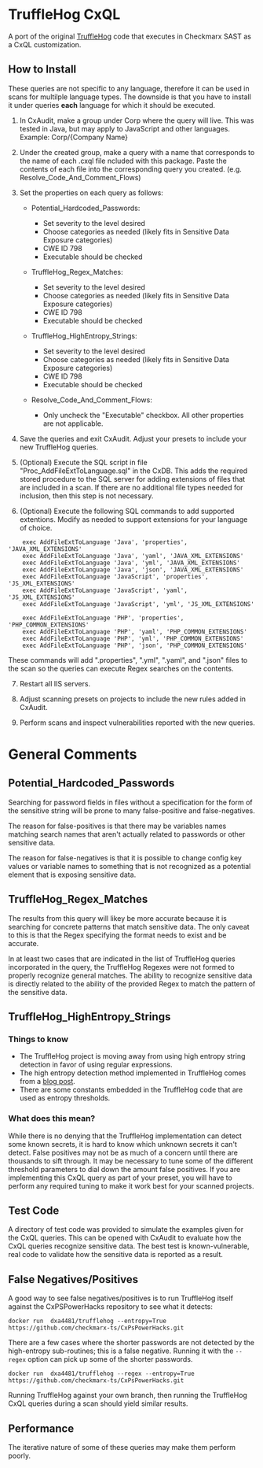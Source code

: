 # TruffleHog CxQL

A port of the original [TruffleHog](https://github.com/dxa4481/truffleHog) code that executes in Checkmarx SAST as a CxQL customization.

## How to Install

These queries are not specific to any language, therefore it can be used in scans
for multilple language types.  The downside is that you have to install it under 
queries **each** language for which it should be executed.  


1. In CxAudit, make a group under Corp where the query will live.
   This was tested in Java, but may apply to JavaScript and other languages.
   Example: Corp/{Company Name}

2. Under the created group, make a query with a name that corresponds to the name of 
   each .cxql file ncluded with this package.  Paste the contents of each file into
   the corresponding query you created. (e.g. Resolve_Code_And_Comment_Flows)

3. Set the properties on each query as follows:
   * Potential_Hardcoded_Passwords:
	  * Set severity to the level desired
	  * Choose categories as needed (likely fits in Sensitive Data Exposure categories)
	  * CWE ID 798
	  * Executable should be checked
   
   * TruffleHog_Regex_Matches:
	  * Set severity to the level desired
	  * Choose categories as needed (likely fits in Sensitive Data Exposure categories)
	  * CWE ID 798
	  * Executable should be checked

   * TruffleHog_HighEntropy_Strings:
	  * Set severity to the level desired
	  * Choose categories as needed (likely fits in Sensitive Data Exposure categories)
	  * CWE ID 798
	  * Executable should be checked
   
   * Resolve_Code_And_Comment_Flows:
     * Only uncheck the "Executable" checkbox.  All other properties are not applicable.

4. Save the queries and exit CxAudit. Adjust your presets to include your new TruffleHog
queries.

5. (Optional) Execute the SQL script in file "Proc_AddFileExtToLanguage.sql" in the CxDB. This
adds the required stored procedure to the SQL server for adding extensions of files
that are included in a scan.  If there are no additional file types needed for inclusion,
then this step is not necessary.

6. (Optional) Execute the following SQL commands to add supported extentions.  Modify as
needed to support extensions for your language of choice.

```
	exec AddFileExtToLanguage 'Java', 'properties', 'JAVA_XML_EXTENSIONS'
	exec AddFileExtToLanguage 'Java', 'yaml', 'JAVA_XML_EXTENSIONS'
	exec AddFileExtToLanguage 'Java', 'yml', 'JAVA_XML_EXTENSIONS'
	exec AddFileExtToLanguage 'Java', 'json', 'JAVA_XML_EXTENSIONS'
	exec AddFileExtToLanguage 'JavaScript', 'properties', 'JS_XML_EXTENSIONS'
	exec AddFileExtToLanguage 'JavaScript', 'yaml', 'JS_XML_EXTENSIONS'
	exec AddFileExtToLanguage 'JavaScript', 'yml', 'JS_XML_EXTENSIONS'

	exec AddFileExtToLanguage 'PHP', 'properties', 'PHP_COMMON_EXTENSIONS'
	exec AddFileExtToLanguage 'PHP', 'yaml', 'PHP_COMMON_EXTENSIONS'
	exec AddFileExtToLanguage 'PHP', 'yml', 'PHP_COMMON_EXTENSIONS'
	exec AddFileExtToLanguage 'PHP', 'json', 'PHP_COMMON_EXTENSIONS'
```



   These commands will add ".properties", ".yml", ".yaml", and ".json" files to the scan so the
   queries can execute Regex searches on the contents.


7. Restart all IIS servers.

8. Adjust scanning presets on projects to include the new rules added in CxAudit.

9. Perform scans and inspect vulnerabilities reported with the new queries.



# General Comments

## Potential_Hardcoded_Passwords
Searching for password fields in files without a specification for the form of the
sensitive string will be prone to many false-positive and false-negatives.

The reason for false-positives is that there may be variables names matching
search names that aren't actually related to passwords or other sensitive data.

The reason for false-negatives is that it is possible to change config key values
or variable names to something that is not recognized as a potential element
that is exposing sensitive data.


## TruffleHog_Regex_Matches
The results from this query will likey be more accurate because it is searching
for concrete patterns that match sensitive data.  The only caveat to this is that
the Regex specifying the format needs to exist and be accurate.  

In at least two cases that are indicated in the list of TruffleHog queries incorporated
in the query, the TruffleHog Regexes were not formed to properly recognize general
matches.  The ability to recognize sensitive data is directly related to the ability
of the provided Regex to match the pattern of the sensitive data.

## TruffleHog_HighEntropy_Strings

### Things to know

* The TruffleHog project is moving away from using high entropy string detection in favor
of using regular expressions.  
* The high entropy detection method implemented in TruffleHog comes from a [blog post](http://blog.dkbza.org/2007/05/scanning-data-for-entropy-anomalies.html).
* There are some constants embedded in the TruffleHog code that are used as entropy thresholds.


### What does this mean?

While there is no denying that the TruffleHog implementation can detect some known secrets, it is hard to know which unknown secrets it can't detect.  False positives may not be as much of a concern until there are thousands to sift through.  It may be necessary to tune some of the different threshold parameters to dial down the amount false positives.  If you are implementing this CxQL query as part of your preset, you will have to perform any required tuning to make it work best for your scanned projects.

  
## Test Code
A directory of test code was provided to simulate the examples given for the CxQL
queries.  This can be opened with CxAudit to evaluate how the CxQL queries recognize
sensitive data.  The best test is known-vulnerable, real code to validate how the
sensitive data is reported as a result.
  

## False Negatives/Positives
A good way to see false negatives/positives is to run TruffleHog itself against the
CxPSPowerHacks repository to see what it detects:

```
docker run  dxa4481/trufflehog --entropy=True https://github.com/checkmarx-ts/CxPsPowerHacks.git
```

There are a few cases where the shorter passwords are not detected by the high-entropy sub-routines; this is a false
negative.  Running it with the `--regex` option can pick up some of the shorter passwords.

```
docker run  dxa4481/trufflehog --regex --entropy=True https://github.com/checkmarx-ts/CxPsPowerHacks.git
```

Running TruffleHog against your own branch, then running the TruffleHog CxQL queries during a scan should yield
similar results.


## Performance
The iterative nature of some of these queries may make them perform poorly.
